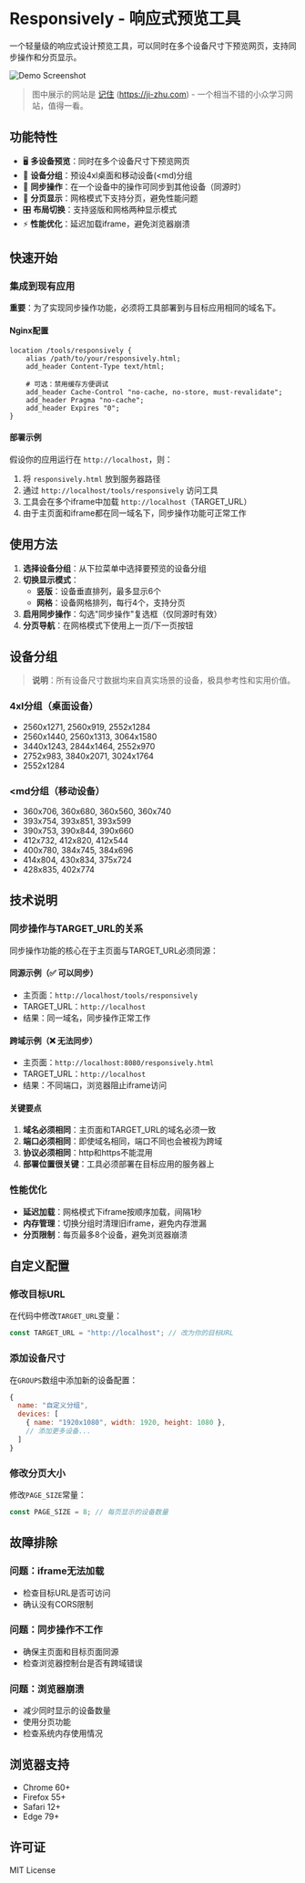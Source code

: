 # Responsively - 响应式预览工具

一个轻量级的响应式设计预览工具，可以同时在多个设备尺寸下预览网页，支持同步操作和分页显示。

![Demo Screenshot](https://ji-zhu.com/static/pics/responsively.gif)

> 图中展示的网站是 [记住](https://ji-zhu.com) (https://ji-zhu.com) - 一个相当不错的小众学习网站，值得一看。

## 功能特性

- 🖥️ **多设备预览**：同时在多个设备尺寸下预览网页
- 📱 **设备分组**：预设4xl桌面和移动设备(<md)分组
- 🔄 **同步操作**：在一个设备中的操作可同步到其他设备（同源时）
- 📄 **分页显示**：网格模式下支持分页，避免性能问题
- 🎛️ **布局切换**：支持竖版和网格两种显示模式
- ⚡ **性能优化**：延迟加载iframe，避免浏览器崩溃

## 快速开始

### 集成到现有应用
**重要**：为了实现同步操作功能，必须将工具部署到与目标应用相同的域名下。

#### Nginx配置
```nginx
location /tools/responsively {
    alias /path/to/your/responsively.html;
    add_header Content-Type text/html;
    
    # 可选：禁用缓存方便调试
    add_header Cache-Control "no-cache, no-store, must-revalidate";
    add_header Pragma "no-cache";
    add_header Expires "0";
}
```

#### 部署示例
假设你的应用运行在 `http://localhost`，则：
1. 将 `responsively.html` 放到服务器路径
2. 通过 `http://localhost/tools/responsively` 访问工具
3. 工具会在多个iframe中加载 `http://localhost`（TARGET_URL）
4. 由于主页面和iframe都在同一域名下，同步操作功能可正常工作

## 使用方法

1. **选择设备分组**：从下拉菜单中选择要预览的设备分组
2. **切换显示模式**：
   - **竖版**：设备垂直排列，最多显示6个
   - **网格**：设备网格排列，每行4个，支持分页
3. **启用同步操作**：勾选"同步操作"复选框（仅同源时有效）
4. **分页导航**：在网格模式下使用上一页/下一页按钮

## 设备分组

> **说明**：所有设备尺寸数据均来自真实场景的设备，极具参考性和实用价值。

### 4xl分组（桌面设备）
- 2560x1271, 2560x919, 2552x1284
- 2560x1440, 2560x1313, 3064x1580
- 3440x1243, 2844x1464, 2552x970
- 2752x983, 3840x2071, 3024x1764
- 2552x1284

### <md分组（移动设备）
- 360x706, 360x680, 360x560, 360x740
- 393x754, 393x851, 393x599
- 390x753, 390x844, 390x660
- 412x732, 412x820, 412x544
- 400x780, 384x745, 384x696
- 414x804, 430x834, 375x724
- 428x835, 402x774

## 技术说明

### 同步操作与TARGET_URL的关系
同步操作功能的核心在于主页面与TARGET_URL必须同源：

#### 同源示例（✅ 可以同步）
- 主页面：`http://localhost/tools/responsively`
- TARGET_URL：`http://localhost`
- 结果：同一域名，同步操作正常工作

#### 跨域示例（❌ 无法同步）
- 主页面：`http://localhost:8080/responsively.html`
- TARGET_URL：`http://localhost`
- 结果：不同端口，浏览器阻止iframe访问

#### 关键要点
1. **域名必须相同**：主页面和TARGET_URL的域名必须一致
2. **端口必须相同**：即使域名相同，端口不同也会被视为跨域
3. **协议必须相同**：http和https不能混用
4. **部署位置很关键**：工具必须部署在目标应用的服务器上

### 性能优化
- **延迟加载**：网格模式下iframe按顺序加载，间隔1秒
- **内存管理**：切换分组时清理旧iframe，避免内存泄漏
- **分页限制**：每页最多8个设备，避免浏览器崩溃

## 自定义配置

### 修改目标URL
在代码中修改`TARGET_URL`变量：
```javascript
const TARGET_URL = "http://localhost"; // 改为你的目标URL
```

### 添加设备尺寸
在`GROUPS`数组中添加新的设备配置：
```javascript
{
  name: "自定义分组",
  devices: [
    { name: "1920x1080", width: 1920, height: 1080 },
    // 添加更多设备...
  ]
}
```

### 修改分页大小
修改`PAGE_SIZE`常量：
```javascript
const PAGE_SIZE = 8; // 每页显示的设备数量
```

## 故障排除

### 问题：iframe无法加载
- 检查目标URL是否可访问
- 确认没有CORS限制

### 问题：同步操作不工作
- 确保主页面和目标页面同源
- 检查浏览器控制台是否有跨域错误

### 问题：浏览器崩溃
- 减少同时显示的设备数量
- 使用分页功能
- 检查系统内存使用情况

## 浏览器支持

- Chrome 60+
- Firefox 55+
- Safari 12+
- Edge 79+

## 许可证

MIT License